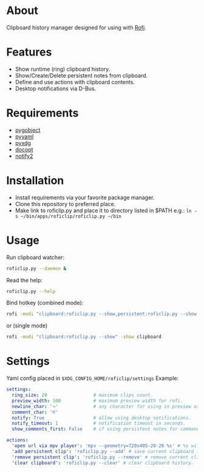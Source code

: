 # About #
Clipboard history manager designed for using with [Rofi](https://davedavenport.github.io/rofi/).

# Features #
* Show runtime (ring) clipboard history.
* Show/Create/Delete persistent notes from clipboard.
* Define and use actions with clipboard contents.
* Desktop notifications via D-Bus.

# Requirements #
* [pygobject](https://pypi.org/project/PyGObject/)
* [pyyaml](https://pypi.org/project/PyYAML/)
* [pyxdg](https://pypi.org/project/pyxdg/)
* [docopt](https://pypi.org/project/docopt/)
* [notify2](https://pypi.org/project/notify2/)

# Installation #
* Install requirements via your favorite package manager.
* Clone this repository to preferred place.
* Make link to roficlip.py and place it to directory listed in $PATH e.g.: `ln -s ~/bin/apps/roficlip/roficlip.py ~/bin`

# Usage #
Run clipboard watcher:
```bash
roficlip.py --daemon &
```

Read the help:
```bash
roficlip.py --help
```

Bind hotkey (combined mode):
```bash
rofi -modi "clipboard:roficlip.py --show,persistent:roficlip.py --show --persistent,actions:roficlip.py --show --actions" -show clipboard
```
or (single mode)
```bash
rofi -modi "clipboard:roficlip.py --show" -show clipboard
```

# Settings #
Yaml config placed in `$XDG_CONFIG_HOME/roficlip/settings` Example:
```yaml
settings:
  ring_size: 20                 # maximum clips count.
  preview_width: 100            # maximum preview width for rofi.
  newline_char: '¬'             # any character for using in preview as new line marker.
  comment_char: '©'
  notify: True                  # allow using desktop notifications.
  notify_timeout: 1             # notification timeout in seconds.
  show_comments_first: False    # if using persistent notes for command shortcuts followed by '#' comment.

actions:
  'open url via mpv player': 'mpv --geometry=720x405-20-20 %s' # %s will be replaced with current clipboard content.
  'add persistent clip': 'roficlip.py --add' # save current clipboard in persistent history.
  'remove persistent clip': 'roficlip.py --remove' # remove current clipboard from persistent history.
  'clear clipboard': 'roficlip.py --clear' # clear clipboard history.
```
